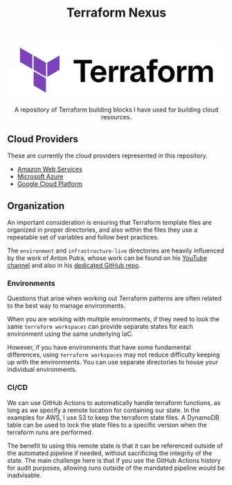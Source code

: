 <h1 align="center"> Terraform Nexus </h1> <br>
<p align="center">
  <a href="https://developer.hashicorp.com/terraform/intro">
    <source media="(prefers-color-scheme: dark)" srcset="_assets/Terraform_onDark.png" width="512">
    <img alt="Terraform" title="Terraform" src="_assets/Terraform_onLight.png" width="512">
  </a>
</p>

<p align="center">
  A repository of Terraform building blocks I have used for building cloud resources.
</p>

## Cloud Providers

These are currently the cloud providers represented in this repository.

- [Amazon Web Services](./terraform-aws/README.md)
- [Microsoft Azure](./terraform-az/README.md)
- [Google Cloud Platform](./terraform-gcp/README.md)


## Organization

An important consideration is ensuring that Terraform template files are organized in proper directories, and also within the files they use a repeatable set of variables and follow best practices.

The `environment` and `infrastructure-live` directories are heavily influenced by the work of Anton Putra, whose work can be found on his [YouTube channel](https://www.youtube.com/@AntonPutra) and also in his [dedicated GitHub repo](https://github.com/antonputra/tutorials).

### Environments

Questions that arise when working out Terraform patterns are often related to the best way to manage environments. 

When you are working with multiple environments, if they need to look the same `terraform workspaces` can provide separate states for each environment using the same underlying IaC. 

However, if you have environments that have some fundamental differences, using `terraform workspaces` may not reduce difficulty keeping up with the environments. You can use separate directories to house your individual environments.

### CI/CD

We can use GitHub Actions to automatically handle terraform functions, as long as we specify a remote location for containing our state. In the examples for AWS, I use S3 to keep the terraform state files. A DynamoDB table can be used to lock the state files to a specific version when the terraform runs are performed.

The benefit to using this remote state is that it can be referenced outside of the automated pipeline if needed, without sacrificing the integrity of the state. The main challenge here is that if you use the GitHub Actions history for audit purposes, allowing runs outside of the mandated pipeline would be inadvisable.
